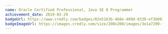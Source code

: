 ```yaml
---
name: Oracle Certified Professional, Java SE 8 Programmer
achievement_date: 2019-03-29
badgeUrl: https://www.credly.com/badges/02e5163b-4b8e-409d-8338-ef3b09154dce
badgeImageUrl: https://images.credly.com/size/200x200/images/3e1a7290-fade-4be4-9bcd-1a7743294a81/Oracle_Professional_Badge__1_.png
---
```

